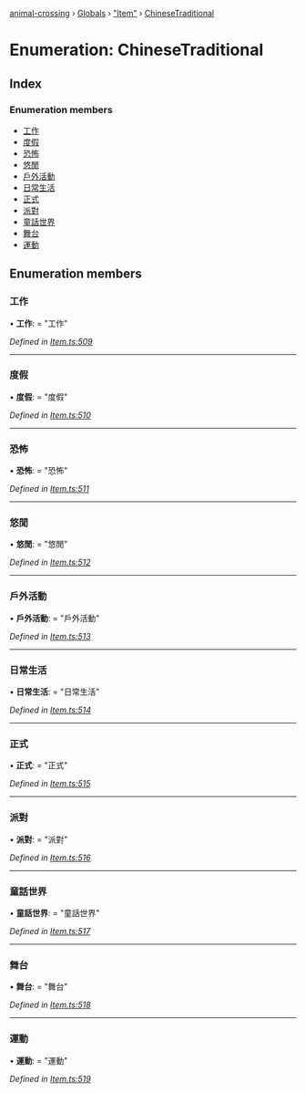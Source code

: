 [animal-crossing](../README.md) › [Globals](../globals.md) › ["Item"](../modules/_item_.md) › [ChineseTraditional](_item_.chinesetraditional.md)

# Enumeration: ChineseTraditional

## Index

### Enumeration members

* [工作](_item_.chinesetraditional.md#工作)
* [度假](_item_.chinesetraditional.md#度假)
* [恐怖](_item_.chinesetraditional.md#恐怖)
* [悠閒](_item_.chinesetraditional.md#悠閒)
* [戶外活動](_item_.chinesetraditional.md#戶外活動)
* [日常生活](_item_.chinesetraditional.md#日常生活)
* [正式](_item_.chinesetraditional.md#正式)
* [派對](_item_.chinesetraditional.md#派對)
* [童話世界](_item_.chinesetraditional.md#童話世界)
* [舞台](_item_.chinesetraditional.md#舞台)
* [運動](_item_.chinesetraditional.md#運動)

## Enumeration members

###  工作

• **工作**: = "工作"

*Defined in [Item.ts:509](https://github.com/Norviah/animal-crossing/blob/ee641cf/module/types/Item.ts#L509)*

___

###  度假

• **度假**: = "度假"

*Defined in [Item.ts:510](https://github.com/Norviah/animal-crossing/blob/ee641cf/module/types/Item.ts#L510)*

___

###  恐怖

• **恐怖**: = "恐怖"

*Defined in [Item.ts:511](https://github.com/Norviah/animal-crossing/blob/ee641cf/module/types/Item.ts#L511)*

___

###  悠閒

• **悠閒**: = "悠閒"

*Defined in [Item.ts:512](https://github.com/Norviah/animal-crossing/blob/ee641cf/module/types/Item.ts#L512)*

___

###  戶外活動

• **戶外活動**: = "戶外活動"

*Defined in [Item.ts:513](https://github.com/Norviah/animal-crossing/blob/ee641cf/module/types/Item.ts#L513)*

___

###  日常生活

• **日常生活**: = "日常生活"

*Defined in [Item.ts:514](https://github.com/Norviah/animal-crossing/blob/ee641cf/module/types/Item.ts#L514)*

___

###  正式

• **正式**: = "正式"

*Defined in [Item.ts:515](https://github.com/Norviah/animal-crossing/blob/ee641cf/module/types/Item.ts#L515)*

___

###  派對

• **派對**: = "派對"

*Defined in [Item.ts:516](https://github.com/Norviah/animal-crossing/blob/ee641cf/module/types/Item.ts#L516)*

___

###  童話世界

• **童話世界**: = "童話世界"

*Defined in [Item.ts:517](https://github.com/Norviah/animal-crossing/blob/ee641cf/module/types/Item.ts#L517)*

___

###  舞台

• **舞台**: = "舞台"

*Defined in [Item.ts:518](https://github.com/Norviah/animal-crossing/blob/ee641cf/module/types/Item.ts#L518)*

___

###  運動

• **運動**: = "運動"

*Defined in [Item.ts:519](https://github.com/Norviah/animal-crossing/blob/ee641cf/module/types/Item.ts#L519)*
